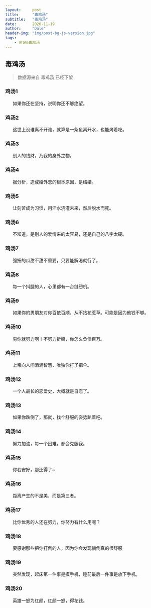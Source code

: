 ```yaml
---
layout:     post
title:      "毒鸡汤"
subtitle:   "毒鸡汤"
date:       2020-11-19
author:     "Dale"
header-img: "img/post-bg-js-version.jpg"
tags:
    - 杂记&毒鸡汤 
---
```


## 毒鸡汤
> 数据源来自 毒鸡汤 已经下架 

### 鸡汤1
&#160;&#160; &#160; &#160;如果你还在坚持，说明你还不够绝望。

### 鸡汤2
&#160;&#160; &#160; &#160;这世上没谁离不开谁，就算是一条鱼离开水，也能烤着吃。

### 鸡汤3
&#160;&#160; &#160; &#160;别人的钱财，乃我的身外之物。

### 鸡汤4
&#160;&#160; &#160; &#160;据分析，造成婚外恋的根本原因，是结婚。

### 鸡汤5
&#160;&#160; &#160; &#160;让刻苦成为习惯，用汗水浇灌未来，然后脱水而死。

### 鸡汤6
&#160;&#160; &#160; &#160;不知道，是别人的爱情来的太容易，还是自己的八字太硬。

### 鸡汤7
&#160;&#160; &#160; &#160;强扭的瓜甜不甜不重要，只要能解渴就行了。

### 鸡汤8
&#160;&#160; &#160; &#160;每一个抖腿的人，心里都有一台缝纫机。

### 鸡汤9
&#160;&#160; &#160; &#160;如果你的男朋友对你百依百顺，从不拈花惹草。可能是因为他钱不够。

### 鸡汤10
&#160;&#160; &#160; &#160;穷你就努力啊！不努力折腾，你怎么负债百万。

### 鸡汤11
&#160;&#160; &#160; &#160;上帝向人间洒满智慧，唯独你打了把伞。

### 鸡汤12
&#160;&#160; &#160; &#160;一个人最长的恋爱史，大概就是自恋了。

### 鸡汤13
&#160;&#160; &#160; &#160;如果你跌倒了，那就，找个舒服的姿势趴着吧。

### 鸡汤14
&#160;&#160; &#160; &#160;努力加油，每一个困难，都会克服我。

### 鸡汤15
&#160;&#160; &#160; &#160;你若安好，那还得了~ 

### 鸡汤16
&#160;&#160; &#160; &#160;距离产生的不是美，而是第三者。

### 鸡汤17
&#160;&#160; &#160; &#160;比你优秀的人还在努力，你努力有什么用呢？

### 鸡汤18
&#160;&#160; &#160; &#160;要感谢那些把你打倒的人，因为你会发现躺倒真的很舒服

### 鸡汤19
&#160;&#160; &#160; &#160;突然发现，起床第一件事是摸手机，睡前最后一件事是放下手机。

### 鸡汤20
&#160;&#160; &#160; &#160;英雄一怒为红颜，红颜一怒，得花钱。

